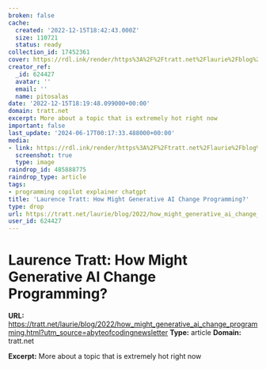 ```yaml
---
broken: false
cache:
  created: '2022-12-15T18:42:43.000Z'
  size: 110721
  status: ready
collection_id: 17452361
cover: https://rdl.ink/render/https%3A%2F%2Ftratt.net%2Flaurie%2Fblog%2F2022%2Fhow_might_generative_ai_change_programming.html%3Futm_source%3Dabyteofcodingnewsletter
creator_ref:
  _id: 624427
  avatar: ''
  email: ''
  name: pitosalas
date: '2022-12-15T18:19:48.099000+00:00'
domain: tratt.net
excerpt: More about a topic that is extremely hot right now
important: false
last_update: '2024-06-17T00:17:33.488000+00:00'
media:
- link: https://rdl.ink/render/https%3A%2F%2Ftratt.net%2Flaurie%2Fblog%2F2022%2Fhow_might_generative_ai_change_programming.html%3Futm_source%3Dabyteofcodingnewsletter
  screenshot: true
  type: image
raindrop_id: 485888775
raindrop_type: article
tags:
- programming copilot explainer chatgpt
title: 'Laurence Tratt: How Might Generative AI Change Programming?'
type: drop
url: https://tratt.net/laurie/blog/2022/how_might_generative_ai_change_programming.html?utm_source=abyteofcodingnewsletter
user_id: 624427
---
```


# Laurence Tratt: How Might Generative AI Change Programming?

**URL:** https://tratt.net/laurie/blog/2022/how_might_generative_ai_change_programming.html?utm_source=abyteofcodingnewsletter
**Type:** article
**Domain:** tratt.net

**Excerpt:** More about a topic that is extremely hot right now
